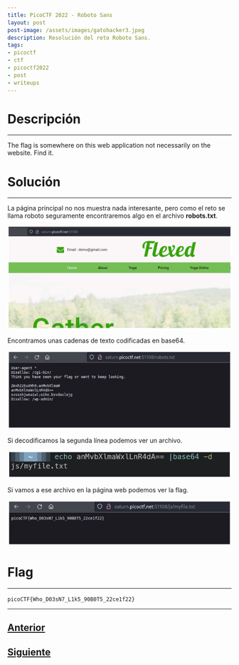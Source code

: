 ```yaml
---
title: PicoCTF 2022 - Roboto Sans
layout: post
post-image: /assets/images/gatohacker3.jpeg 
description: Resolución del reto Roboto Sans. 
tags:
- picoctf
- ctf
- picoctf2022
- post
- writeups
---
```

# Descripción
---

The flag is somewhere on this web application not necessarily on the website. Find it.


# Solución
---

La página principal no nos muestra nada interesante, pero como el reto se llama roboto seguramente encontraremos algo en el archivo **robots.txt**.

![](/images/images-picoctf-2022/roboto-sans-1.png)

Encontramos unas cadenas de texto codificadas en base64.

![](/images/images-picoctf-2022/roboto-sans-2.png)

Si decodificamos la segunda línea podemos ver un archivo.

![](/images/images-picoctf-2022/roboto-sans-3.png)

Si vamos a ese archivo en la página web podemos ver la flag.

![](/images/images-picoctf-2022/roboto-sans-4.png)


# Flag
---

`picoCTF{Who_D03sN7_L1k5_90B0T5_22ce1f22}`

---

## [Anterior](/Power-Cookie)
## [Siguiente](/Secrets)